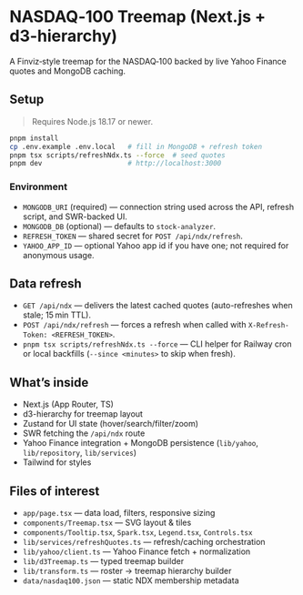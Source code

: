 # NASDAQ‑100 Treemap (Next.js + d3-hierarchy)

A Finviz‑style treemap for the NASDAQ‑100 backed by live Yahoo Finance quotes and MongoDB caching.

## Setup
> Requires Node.js 18.17 or newer.

```bash
pnpm install
cp .env.example .env.local   # fill in MongoDB + refresh token
pnpm tsx scripts/refreshNdx.ts --force  # seed quotes
pnpm dev                     # http://localhost:3000
```

### Environment
- `MONGODB_URI` (required) — connection string used across the API, refresh script, and SWR-backed UI.
- `MONGODB_DB` (optional) — defaults to `stock-analyzer`.
- `REFRESH_TOKEN` — shared secret for `POST /api/ndx/refresh`.
- `YAHOO_APP_ID` — optional Yahoo app id if you have one; not required for anonymous usage.

## Data refresh
- `GET /api/ndx` — delivers the latest cached quotes (auto-refreshes when stale; 15 min TTL).
- `POST /api/ndx/refresh` — forces a refresh when called with `X-Refresh-Token: <REFRESH_TOKEN>`.
- `pnpm tsx scripts/refreshNdx.ts --force` — CLI helper for Railway cron or local backfills (`--since <minutes>` to skip when fresh).

## What’s inside
- Next.js (App Router, TS)
- d3-hierarchy for treemap layout
- Zustand for UI state (hover/search/filter/zoom)
- SWR fetching the `/api/ndx` route
- Yahoo Finance integration + MongoDB persistence (`lib/yahoo`, `lib/repository`, `lib/services`)
- Tailwind for styles

## Files of interest
- `app/page.tsx` — data load, filters, responsive sizing
- `components/Treemap.tsx` — SVG layout & tiles
- `components/Tooltip.tsx`, `Spark.tsx`, `Legend.tsx`, `Controls.tsx`
- `lib/services/refreshQuotes.ts` — refresh/caching orchestration
- `lib/yahoo/client.ts` — Yahoo Finance fetch + normalization
- `lib/d3Treemap.ts` — typed treemap builder
- `lib/transform.ts` — roster → treemap hierarchy builder
- `data/nasdaq100.json` — static NDX membership metadata
```
